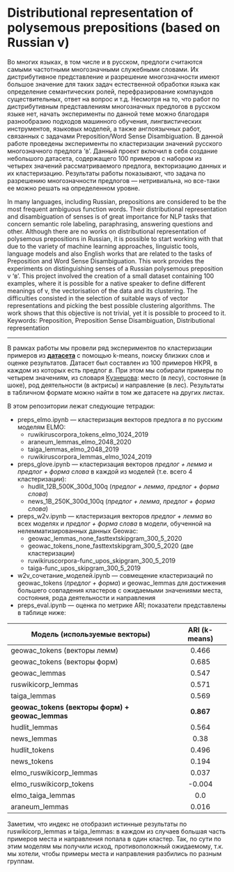# Distributional representation of polysemous prepositions (based on Russian v)

Во многих языках, в том числе и в русском, предлоги считаются самыми частотными многозначными служебными словами. Их дистрибутивное представление и разрешение многозначности имеют большое значение для таких задач естественной обработки языка как определение семантических ролей, перефразирование компаундов существительных, ответ на вопрос и т.д. Несмотря на то, что работ по дистрибутивным представлениям многозначных предлогов в русском языке нет, начать эксперименты по данной теме можно благодаря разнообразию подходов машинного обучения, лингвистических инструментов, языковых моделей, а также англоязычных работ, связанных с задачами Preposition/Word Sense Disambiguation. В данной работе проведены эксперименты по кластеризации значений русского многозначного предлога ‘в’. Данный проект включил в себя создание небольшого датасета, содержащего 100 примеров с набором из четырех значений рассматриваемого предлога, векторизацию данных и их кластеризацию. Результаты работы показывают, что задача по разрешению многозначности предлогов — нетривиальна, но все-таки ее можно решать на определенном уровне.

In many languages, including Russian, prepositions are considered to be the most frequent ambiguous function words. Their distributional representation and disambiguation of senses is of great importance for NLP tasks that concern semantic role labeling, paraphrasing, answering questions and other. Although there are no works on distributional representation of polysemous prepositions in Russian, it is possible to start working with that due to the variety of machine learning approaches, linguistic tools, language models and also English works that are related to the tasks of Preposition and Word Sense Disambiguation. This work provides the experiments on distinguishing senses of a Russian polysemous preposition v ‘в’. This project involved the creation of a small dataset containing 100 examples, where it is possible for a native speaker to define different meanings of v, the vectorisation of the data and its clustering. The difficulties consisted in the selection of suitable ways of vector representations and picking the best possible clustering algorithms. The work shows that this objective is not trivial, yet it is possible to proceed to it. 
Keywords: Preposition, Preposition Sense Disambiguation, Distributional representation

______________________________________________
В рамках работы мы провели ряд экспериментов по кластеризации примеров из [**датасета**](https://docs.google.com/spreadsheets/d/1KYY9mnUkNmgRoCl15MWYu4b516KNXrF2/edit#gid=2122820980) с помощью k-means, поиску близких слов и оценке результатов. Датасет был составлен из 100 примеров НКРЯ, в каждом из которых есть предлог *в*. При этом мы собирали примеры по четырем значениям, из словаря [Кузнецова](https://gufo.me/dict/kuznetsov/%D0%B2): место (в лесу), состояние (в шоке), род деятельности (в актрисы) и направление (в лес). Результаты в табличном формате можно найти в том же датасете на других листах.

В этом репозитории лежат следующие тетрадки:

- preps_elmo.ipynb — кластеризация векторов предлога *в* по русским моделям ELMO:
    - ruwikiruscorpora_tokens_elmo_1024_2019
    - araneum_lemmas_elmo_2048_2020
    - taiga_lemmas_elmo_2048_2019
    - ruwikiruscorpora_lemmas_elmo_1024_2019
- preps_glove.ipynb — кластеризация векторов *предлог + лемма* и *предлог + форма слова* в каждой из моделей (т.е. всего 4 кластеризации):
    - hudlit_12B_500K_300d_100q (*предлог + лемма*, *предлог + форма слова*)
    - news_1B_250K_300d_100q (*предлог + лемма*, *предлог + форма слова*)
- preps_w2v.ipynb — кластеризация векторов *предлог + лемма* во всех моделях и *предлог + форма слова* в модели, обученной на нелемматизированных данных Geowac:
    - geowac_lemmas_none_fasttextskipgram_300_5_2020
    - geowac_tokens_none_fasttextskipgram_300_5_2020 (две кластеризации)
    - ruwikiruscorpora-func_upos_skipgram_300_5_2019
    - taiga-func_upos_skipgram_300_5_2019
- w2v_сочетание_моделей.ipynb — совмещение кластеризаций по geowac_tokens (*предлог + форма*) и geowac_lemmas для достижения большего совпадения кластеров с ожидаемыми значениями места, состояния, рода деятельности и направления
- preps_eval.ipynb — оценка по метрике ARI; показатели представлены в таблице ниже:

Модель (используемые векторы)  | ARI (k-means)
-----------|:-------: 
geowac_tokens (векторы лемм) | 0.466
geowac_tokens (векторы форм) | 0.685
geowac_lemmas | 0.547
ruswikicorp_lemmas | 0.571
taiga_lemmas | 0.569
**geowac_tokens (векторы форм) + geowac_lemmas** | **0.867**
hudlit_lemmas | 0.564
news_lemmas | 0.38
hudlit_tokens | 0.496
news_tokens | 0.194
elmo_ruswikicorp_lemmas | 0.037
elmo_ruswikicorp_tokens | -0.004
elmo_taiga_lemmas | 0.0
araneum_lemmas | 0.016

Заметим, что индекс не отобразил истинные результаты по ruswikicorp_lemmas и taiga_lemmas: в каждом из случаев большая часть примеров места и направления попала в один кластер. Так, по сути по этим моделям мы получили исход, противоположный ожидаемому, т.к. мы хотели, чтобы примеры места и направления разбились по разным группам.
